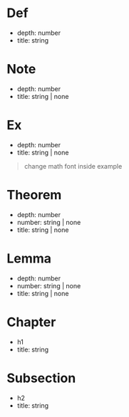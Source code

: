 # Def
- depth: number
- title: string

# Note
- depth: number
- title: string | none

# Ex
- depth: number
- title: string | none
> change math font inside example

# Theorem
- depth: number
- number: string | none
- title: string | none

# Lemma
- depth: number
- number: string | none
- title: string | none

# Chapter
- h1
- title: string

# Subsection
- h2
- title: string
